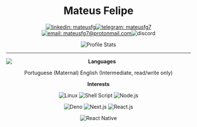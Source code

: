 <div align="center">

# Mateus Felipe

[![linkedin: mateusfg](https://img.shields.io/badge/linkedin-0077B5?&style=for-the-badge&logo=linkedin)](https://linkedin.com/in/mateusfg)[![telegram: mateusfg7](https://img.shields.io/badge/telegram-2CA5E0?&style=for-the-badge&logo=telegram)](https://t.me/mateusfg7)[![email: mateusfg7@protonmail.com](https://img.shields.io/badge/email-8B89CC?&style=for-the-badge&logo=protonmail&logoColor=FFF)](mailto:mateusfg7@protonmail.com)![discord](https://img.shields.io/badge/discord-7289DA?&label=mateusfg7%237944&labelColor=222&style=for-the-badge&logo=discord&logoColor=7289DA)

![Profile Stats](https://github-readme-stats.vercel.app/api?username=mateusfg7&hide_border=true&show_icons=true&title_color=ddd&icon_color=ddd&text_color=fff&bg_color=222)
<!-- ![Profile Stats](https://github-readme-stats.vercel.app/api?username=mateusfg7&show_icons=true&title_color=222&icon_color=222&text_color=000&bg_color=ffffff5f) -->

<!-- [![email: mateusfg7@protonmail.com](https://img.shields.io/badge/email-8B89CC?&label=mateusfg7@protonmail.com&labelColor=222&style=for-the-badge&logo=protonmail&logoColor=8B89CC)](mailto:mateusfg7@protonmail.com)
[![linkedin: mateusfg](https://img.shields.io/badge/linkedin-0077B5?&label=mateusfg&labelColor=222&&style=for-the-badge&logo=linkedin&logoColor=0077B5)](https://linkedin.com/in/mateusfg)
![discord](https://img.shields.io/badge/discord-7289DA?&label=mateusfg7%237944&labelColor=222&style=for-the-badge&logo=discord&logoColor=7289DA)
[![telegram: mateusfg7](https://img.shields.io/badge/telegram-2CA5E0?&label=mateusfg7&labelColor=222&style=for-the-badge&logo=telegram&logoColor=2CA5E0)](https://t.me/mateusfg7) -->





</div>

---

<!-- ## 💻 Programming -->

<!-- <img src="https://github-readme-stats.vercel.app/api/top-langs/?username=mateusfg7&hide_border=true&bg_color=ffffff5f&langs_count=15&hide=jupyter%20notebook,html,c%2B%2B,php,shell,java&title_color=000" align="left"> -->
<img src="https://github-readme-stats.vercel.app/api/top-langs/?username=mateusfg7&hide_border=true&show_icons=true&title_color=ddd&icon_color=ddd&text_color=fff&bg_color=222&langs_count=11&hide=html" align="left">

<div align="center">


**Languages**

<!-- ![:brazil: Portuguese (Maternal)](https://img.shields.io/badge/Portugu%C3%AAs-4CAF72?&label=Materno&labelColor=61C286&style=for-the-badge&logo=pt-br&logoColor=000)
![:us: English (Intermediate, read only)](https://img.shields.io/badge/English-4C51AF?&label=Intermediate%2C%20read%20only&labelColor=6166C2&style=for-the-badge&logo=pt-br&logoColor=000
) -->
<!--
![:brazil: Portuguese (Maternal)](https://img.shields.io/badge/Portugu%C3%AAs-4CAF72?&label=Materno&labelColor=222&style=for-the-badge&logo=pt-br&logoColor=000)
![:us: English (Intermediate, read only)](https://img.shields.io/badge/English-4C51AF?&label=Intermediate%2C%20read%20only&labelColor=222&style=for-the-badge&logo=pt-br&logoColor=000
)
-->
 Portuguese (Maternal)
 English (Intermediate, read/write only)

**Interests**

![Linux](https://img.shields.io/badge/Linux-FCC624?&style=flat&logo=linux&logoColor=000)
![Shell Script](https://img.shields.io/badge/Shell%20Script-4EAA25?&style=flat&logo=gnu-bash&logoColor=FFF)
![Node.js](https://img.shields.io/badge/Node%20JS-339933?&style=flat&logo=node.js&logoColor=FFF)

![Deno](https://img.shields.io/badge/Deno-000?&style=flat&logo=deno&logoColor=FFF)
![Next.js](https://img.shields.io/badge/Next.js-000?&style=flat&logo=next.js&logoColor=FFF)
![React.js](https://img.shields.io/badge/React%20JS-61DAFB?&style=flat&logo=react&logoColor=000)

![React Native](https://img.shields.io/badge/React%20Native-61DAFB?&style=flat&logo=react&logoColor=000)







<!--
![ReactJS](https://img.shields.io/badge/React%20Native-88dff7?&style=flat&logo=react&logoColor=000)
-->






</div>
